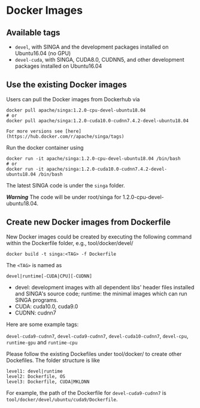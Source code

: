 <!--
    Licensed to the Apache Software Foundation (ASF) under one
    or more contributor license agreements.  See the NOTICE file
    distributed with this work for additional information
    regarding copyright ownership.  The ASF licenses this file
    to you under the Apache License, Version 2.0 (the
    "License"); you may not use this file except in compliance
    with the License.  You may obtain a copy of the License at

      http://www.apache.org/licenses/LICENSE-2.0

    Unless required by applicable law or agreed to in writing,
    software distributed under the License is distributed on an
    "AS IS" BASIS, WITHOUT WARRANTIES OR CONDITIONS OF ANY
    KIND, either express or implied.  See the License for the
    specific language governing permissions and limitations
    under the License.
-->
# Docker Images


## Available tags

* `devel`, with SINGA and the development packages installed on Ubuntu16.04 (no GPU)
* `devel-cuda`, with SINGA, CUDA8.0, CUDNN5, and other development packages installed on Ubuntu16.04

## Use the existing Docker images

Users can pull the Docker images from Dockerhub via

    docker pull apache/singa:1.2.0-cpu-devel-ubuntu18.04 
    # or
    docker pull apache/singa:1.2.0-cuda10.0-cudnn7.4.2-devel-ubuntu18.04
    
    For more versions see [here](https://hub.docker.com/r/apache/singa/tags)

Run the docker container using

    docker run -it apache/singa:1.2.0-cpu-devel-ubuntu18.04 /bin/bash
    # or
    docker run -it apache/singa:1.2.0-cuda10.0-cudnn7.4.2-devel-ubuntu18.04 /bin/bash

The latest SINGA code is under the `singa` folder.

***Warning*** The code will be under root/singa for 1.2.0-cpu-devel-ubuntu18.04.

## Create new Docker images from Dockerfile

New Docker images could be created by executing the following command within the
Dockerfile folder, e.g., tool/docker/devel/

    docker build -t singa:<TAG> -f Dockerfile

The `<TAG>` is named as

    devel|runtime[-CUDA|CPU][-CUDNN]

* devel: development images with all dependent libs' header files installed and SINGA's source code; runtime: the minimal images which can run SINGA programs.
* CUDA: cuda10.0, cuda9.0
* CUDNN: cudnn7

Here are some example tags:

`devel-cuda9-cudnn7`, `devel-cuda9-cudnn7`, `devel-cuda10-cudnn7`, `devel-cpu`, `runtime-gpu` and `runtime-cpu`


Please follow the existing Dockefiles under tool/docker/ to create other Dockefiles.
The folder structure is like

    level1: devel|runtime
    level2: Dockerfile, OS
    level3: Dockerfile, CUDA|MKLDNN


For example, the path of the Dockerfile for `devel-cuda9-cudnn7` is `tool/docker/devel/ubuntu/cuda9/Dockerfile`.

